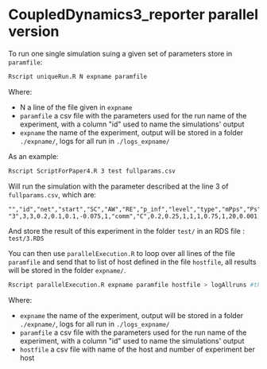 # CoupledDynamics3_reporter parallel version

To run one single simulation suing a given set of parameters store in `paramfile`:

```bash
Rscript uniqueRun.R N expname paramfile
```

Where: 
* N a line of the file given in `expname`
* `paramfile` a csv file with the parameters used for the run name of the experiment, with a column "id" used to name the simulations' output
* `expname` the name of the experiment, output will be stored in a folder `./expname/`, logs for all run in `./logs_expname/`

As an example:


```bash
Rscript ScriptForPaper4.R 3 test fullparams.csv
```
Will run the simulation with the parameter described at the line 3 of `fullparams.csv`, which are:

```
"","id","net","start","SC","AW","RE","p_inf","level","type","mPps","Ps","Ph","Pd","Pr","Prd","delay","hc","eff","rep"
"3",3,3,0.2,0.1,0.1,-0.075,1,"comm","C",0.2,0.25,1,1,1,0.75,1,20,0.001,1
```

And store the result of this experiment in the folder `test/` in an RDS file : `test/3.RDS`



You can then use `parallelExecution.R` to loop over all lines of the file `paramfile`  and send that to list of host defined in the file `hostfile`, all results will be stored in the folder `expname/`.

```bash
Rscript parallelExecution.R expname paramfile hostfile > logAllruns #this logfile can be very big! 
```
Where: 
* `expname` the name of the experiment, output will be stored in a folder `./expname/`, logs for all run in `./logs_expname/`
* `paramfile` a csv file with the parameters used for the run name of the experiment, with a column "id" used to name the simulations' output
* `hostfile` a csv file with name of the host and number of experiment ber host



